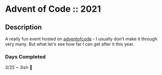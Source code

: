 # Advent of Code :: 2021

## Description
A really fun event hosted on [adventofcode](https://adventofcode.com) - I usually don't make it through very many.
But what let's see how far I can get after it this year.

### Days Completed
3/25 ~ 3ish 🦀
